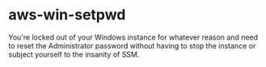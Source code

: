 # aws-win-setpwd
You're locked out of your Windows instance for whatever reason and need to reset the Administrator password without having to stop the instance or subject yourself to the insanity of SSM.
